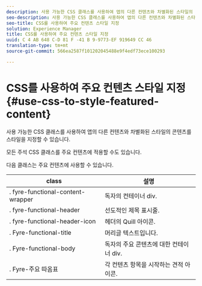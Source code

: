 ```yaml
---
description: 사용 가능한 CSS 클래스를 사용하여 앱의 다른 컨텐츠와 차별화된 스타일의 콘텐츠를 스타일을 지정할 수 있습니다.
seo-description: 사용 가능한 CSS 클래스를 사용하여 앱의 다른 컨텐츠와 차별화된 스타일의 콘텐츠를 스타일을 지정할 수 있습니다.
seo-title: CSS를 사용하여 주요 컨텐츠 스타일 지정
solution: Experience Manager
title: CSS를 사용하여 주요 컨텐츠 스타일 지정
uuid: C 4 AB 648 C-D 81 F -41 B 9-9773-EF 919649 CC 46
translation-type: tm+mt
source-git-commit: 566ea2587f101202045488e9f4edf73ece100293

---
```



# CSS를 사용하여 주요 컨텐츠 스타일 지정{#use-css-to-style-featured-content}

사용 가능한 CSS 클래스를 사용하여 앱의 다른 컨텐츠와 차별화된 스타일의 콘텐츠를 스타일을 지정할 수 있습니다.

모든 주석 CSS 클래스를 주요 컨텐츠에 적용할 수도 있습니다.

다음 클래스는 주요 컨텐츠에 사용할 수 있습니다.

| class | 설명 |
|---|---|
| . fyre-functional-content-wrapper | 독자의 컨테이너 div. |
| . fyre-functional-header | 선도적인 제목 표시줄. |
| . fyre-functional-header-icon | 헤더의 Quill 아이콘. |
| . Fyre-functional-title | 머리글 텍스트입니다. |
| . Fyre-functional-body | 독자의 주요 콘텐츠에 대한 컨테이너 div. |
| . Fyre-주요 따옴표 | 각 컨텐츠 항목을 시작하는 견적 아이콘. |

